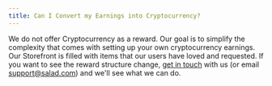 ```yaml
---
title: Can I Convert my Earnings into Cryptocurrency?
---
```


We do not offer Cryptocurrency as a reward. Our goal is to simplify the complexity that comes with setting up your own
cryptocurrency earnings. Our Storefront is filled with items that our users have loved and requested. If you want to see
the reward structure change, [get in touch](https://support.salad.com) with us (or email
[support@salad.com](mailto:support@salad.com)) and we'll see what we can do.
